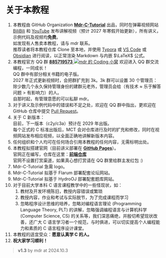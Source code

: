 # 关于本教程

1. 本教程由 GitHub Organization [**Mdr-C-Tutorial**](https://github.com/Mdr-C-Tutorial) 出品，同时在弹幕视频网站 [BiliBili](https://www.bilibili.com/) 和 [YouTube](https://youtube.com/) 发布讲解视频（预计 2027 年寒假开始更新），所有讲义，示例代码及视频均**免费**。  
   如发现有人售卖本教程，请与 mdr 联系。  
   推荐读者将本教程仓库 Clone 至本地，并使用 [Typora](https://typora.io/) 或 [VS Code](https://code.visualstudio.com/) 或 [Obsidian](https://obsidian.md/) 进行阅读，以正常渲染 Markdown 与内嵌 $\LaTeX$ 公式。
2. 本教程官方 QQ 群 [**885719573** ![mdr 的 Coding 小窝](https://pub.idqqimg.com/wpa/images/group.png)](https://qm.qq.com/cgi-bin/qm/qr?k=BdVPqTXYNclTbEJ_hr2SQiw_s6HbMKv8&jump_from=webapi&authKey=UY6WSOF1GJQF/32XY/CHluyWUhnS3k3YSga8S0/kIKtcAyqWs+5Ek8RPuWVAVcon) 欢迎进入 QQ 群交流编程，一同成长！  
   QQ 群中有部分相关书籍的电子版。  
   2027 年正式更新视频时，会把群扩充到 3k。3k 群可以设置 30 个管理员：除少数几个永久保持管理身份的建群元老外，管理员会给（有技术 $\approx$ 乐于解答问题 $>$ 有影响力）的人。  
   自那时起，有管理意愿的可以私聊 mdr。
3. 对于讲义及示例代码中的错误和不足之处，欢迎在 QQ 群中指出，更欢迎在 GitHub 仓库中提交 [Pull Request](https://github.com/Mdr-C-Tutorial/C/pulls)。
4. 关于 C 新版本：  
   目前，下一版本（c2y/c3a）预计在 2029 年出版。  
   每个正式的 C 标准出版后，MCT 会对仓库进行及时的扩充和修改，同时在视频网站发布相应视频，以全面正确地讲解新版本内容。
5. 任何组织和个人均可在任何场合引用本教程的任何内容，无需标明出处。
6. 本教程拟搭建官网（目前讲义部署在 [**GitHub Pages**](https://mdr.aymao.com/C/)）。  
   官网正在编写，仓库在这里：[**前端仓库**](https://github.com/Mdr-C-Tutorial/WebSite)  
   官网不设置打赏渠道，如果真心想打赏请在 QQ 群里给群主发红包 :)
7. Mdr-C-Tutorial 急需 logo。
8. Mdr-C-Tutorial 拟基于 Flarum 部署配套论坛网站。
9. Mdr-C-Tutorial 拟基于 HydroOJ 部署配套题库网站。
10. 对于目前大学本科 C 语言课程教学中的一些怪现状，如：
    1. 教材及开发环境陈旧，教授内容错误或繁琐
    2. 教授内容，作业和考试与实际脱节，为了完成课程而学习
    3. 忽略程序设计思维的培养，忽略对编程语言理论 (Programming Language Theory, PLT) 的讲解，忽略强调编程语言与计算机科学 (Computer Science, CS) 的关系等，我们深恶痛绝，并殷切希望现状改善，还广大 C 语言学习者一个规范，与时俱进，可以切实提高个人编程能力和素质的 C 语言程序设计课堂。
11. 本教程的适宜受众：**愿意认真学 C 的人。**
12. **祝大家学习顺利！**

> **v1.3** by mdr at 2024.10.3
